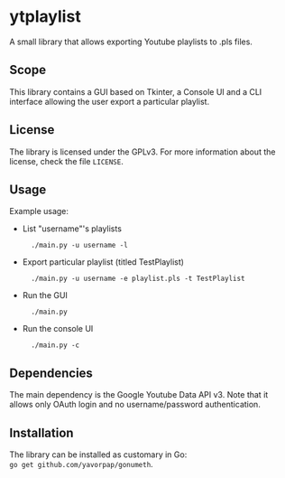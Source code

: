ytplaylist
========

A small library that allows exporting Youtube playlists to .pls files.

Scope
--------
This library contains a GUI based on Tkinter, a Console UI and
a CLI interface allowing the user export a particular playlist.


License
--------
The library is licensed under the GPLv3. For more information about 
the license, check the file `LICENSE`.

Usage
--------
Example usage:

* List "username"'s playlists

        ./main.py -u username -l

* Export particular playlist (titled TestPlaylist)
	
        ./main.py -u username -e playlist.pls -t TestPlaylist
	
* Run the GUI
	
        ./main.py
	
* Run the console UI
	
        ./main.py -c

Dependencies
--------
The main dependency is the Google Youtube Data API v3.
Note that it allows only OAuth login and no username/password 
authentication.

Installation
--------
The library can be installed as customary in Go:   
`go get github.com/yavorpap/gonumeth`.